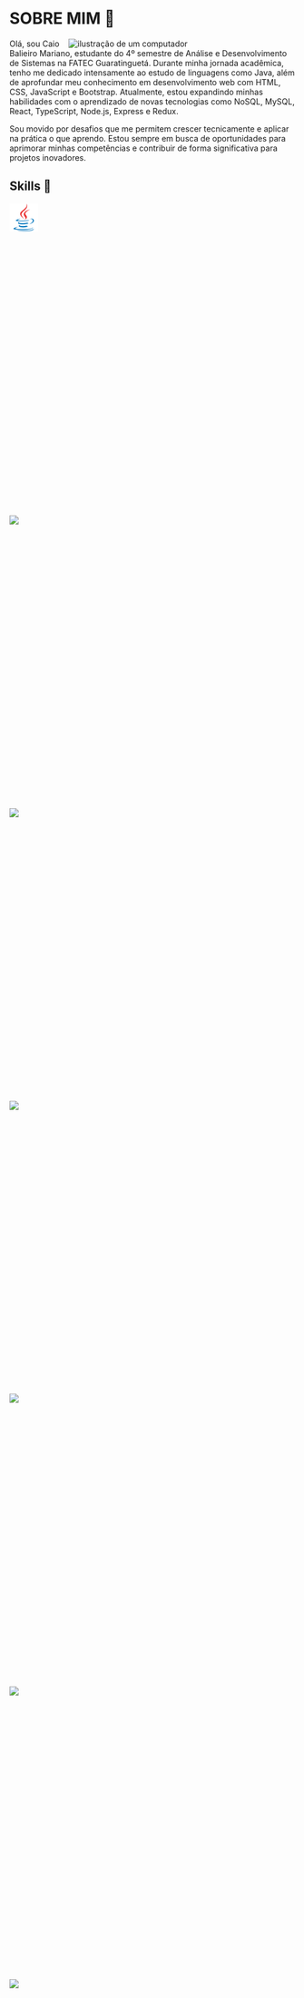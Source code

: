 <div align="left">
  <h1>SOBRE MIM 🍃</h1>
</div>

<img src="https://raw.githubusercontent.com/MicaelliMedeiros/micaellimedeiros/master/image/computer-illustration.png" alt="ilustração de um computador" min-width="400px" max-width="400px" width="400px" align="right">

<div align="left">
  <p>Olá, sou Caio Balieiro Mariano, estudante do 4º semestre de Análise e Desenvolvimento de Sistemas na FATEC Guaratinguetá. Durante minha jornada acadêmica, tenho me dedicado intensamente ao estudo de linguagens como Java, além de aprofundar meu conhecimento em desenvolvimento web com HTML, CSS, JavaScript e Bootstrap. Atualmente, estou expandindo minhas habilidades com o aprendizado de novas tecnologias como NoSQL, MySQL, React, TypeScript, Node.js, Express e Redux.</p>
  <p>Sou movido por desafios que me permitem crescer tecnicamente e aplicar na prática o que aprendo. Estou sempre em busca de oportunidades para aprimorar minhas competências e contribuir de forma significativa para projetos inovadores.</p>
</div>

## Skills 🚀
<div style="display: flex; flex-wrap: wrap; gap: 500px;">
  <img src="https://raw.githubusercontent.com/devicons/devicon/master/icons/java/java-original.svg" alt="Java" width="50px"/>
<img src="https://cdn.jsdelivr.net/gh/devicons/devicon@latest/icons/javascript/javascript-original.svg" width="50px"/>
<img src="https://cdn.jsdelivr.net/gh/devicons/devicon@latest/icons/html5/html5-original.svg" width="50px" />
<img src="https://cdn.jsdelivr.net/gh/devicons/devicon@latest/icons/css3/css3-original.svg" width="50px" />
<img src="https://cdn.jsdelivr.net/gh/devicons/devicon@latest/icons/react/react-original.svg" width="50px" />
<img src="https://cdn.jsdelivr.net/gh/devicons/devicon@latest/icons/typescript/typescript-original.svg" width="50px" />
<img src="https://cdn.jsdelivr.net/gh/devicons/devicon@latest/icons/vitejs/vitejs-original.svg" width="50px" />
<img src="https://cdn.jsdelivr.net/gh/devicons/devicon@latest/icons/bootstrap/bootstrap-original.svg" width="50px" />
<img src="https://cdn.jsdelivr.net/gh/devicons/devicon@latest/icons/mysql/mysql-original.svg" width="50px" />
<img src="https://cdn.jsdelivr.net/gh/devicons/devicon@latest/icons/mariadb/mariadb-original.svg" width="50px" />
<img src="https://cdn.jsdelivr.net/gh/devicons/devicon@latest/icons/postgresql/postgresql-original.svg" width="50px" />
<img src="https://cdn.jsdelivr.net/gh/devicons/devicon@latest/icons/nodejs/nodejs-original.svg" width="50px" />
<img src="https://cdn.jsdelivr.net/gh/devicons/devicon@latest/icons/mongodb/mongodb-original.svg" width="50px" />
<img src="https://cdn.jsdelivr.net/gh/devicons/devicon@latest/icons/nextjs/nextjs-original.svg" width="50px" />
<img src="https://cdn.jsdelivr.net/gh/devicons/devicon@latest/icons/linux/linux-original.svg" width="50px" />
<img src="https://cdn.jsdelivr.net/gh/devicons/devicon@latest/icons/figma/figma-original.svg" width="50px" />
</div>
          
          
          
          
          
